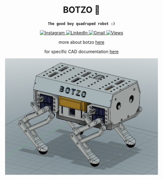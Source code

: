 <div align="center">
<h1>BOTZO 🐾</h1>

**`The good boy quadruped robot :)`**

<p align="center">
    <a href="https://www.instagram.com/botzo.ie/" target="_blank" rel="noopener noreferrer">
        <img alt="Instagram" src="https://img.shields.io/badge/Instagram-%232C3454.svg?style=for-the-badge&logo=Instagram&logoColor=white" />
    </a>
    <a href="" target="_blank" rel="noopener noreferrer">
        <img alt="LinkedIn" src="https://img.shields.io/badge/Youtube-%232C3454.svg?style=for-the-badge&logo=Youtube&logoColor=white" />
    </a>
    <a href="mailto:botzoteam@gmail.com">
        <img alt="Gmail" src="https://img.shields.io/badge/Gmail-2c3454?style=for-the-badge&logo=gmail&logoColor=white" />
    </a>
    <a href="">
        <img alt="Views" src="https://komarev.com/ghpvc/?username=botzo&color=blue&style=for-the-badge&abbreviated=true" />
    </a>

more about botzo [here](https://github.com/IERoboticsAILab/botzo)

for specific CAD documentation [here](https://ieroboticsailab.github.io/botzo/build/cad/cad-model/)

![botzo](https://github.com/IERoboticsAILab/botzo/blob/main/docs/assets/botzo_new_final_design.png)

</p>
</div>

